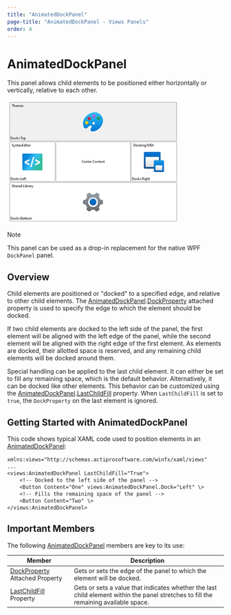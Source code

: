 ```yaml
---
title: "AnimatedDockPanel"
page-title: "AnimatedDockPanel - Views Panels"
order: 4
---
```

# AnimatedDockPanel

This panel allows child elements to be positioned either horizontally or vertically, relative to each other.

![Screenshot](../images/animateddockpanel.png)

> [!NOTE]
> This panel can be used as a drop-in replacement for the native WPF `DockPanel` panel.

## Overview

Child elements are positioned or "docked" to a specified edge, and relative to other child elements.  The [AnimatedDockPanel](xref:@ActiproUIRoot.Controls.Views.AnimatedDockPanel).[DockProperty](xref:@ActiproUIRoot.Controls.Views.AnimatedDockPanel.DockProperty) attached property is used to specify the edge to which the element should be docked.

If two child elements are docked to the left side of the panel, the first element will be aligned with the left edge of the panel, while the second element will be aligned with the right edge of the first element.  As elements are docked, their allotted space is reserved, and any remaining child elements will be docked around them.

Special handling can be applied to the last child element. It can either be set to fill any remaining space, which is the default behavior.  Alternatively, it can be docked like other elements. This behavior can be customized using the [AnimatedDockPanel](xref:@ActiproUIRoot.Controls.Views.AnimatedDockPanel).[LastChildFill](xref:@ActiproUIRoot.Controls.Views.AnimatedDockPanel.LastChildFill) property.  When `LastChildFill` is set to `true`, the `DockProperty` on the last element is ignored.

## Getting Started with AnimatedDockPanel

This code shows typical XAML code used to position elements in an [AnimatedDockPanel](xref:@ActiproUIRoot.Controls.Views.AnimatedDockPanel):

```xaml
xmlns:views="http://schemas.actiprosoftware.com/winfx/xaml/views"
...
<views:AnimatedDockPanel LastChildFill="True">
	<!-- Docked to the left side of the panel -->
	<Button Content="One" views:AnimatedDockPanel.Dock="Left" \>
	<!-- Fills the remaining space of the panel -->
	<Button Content="Two" \>
</views:AnimatedDockPanel>
```

## Important Members

The following [AnimatedDockPanel](xref:@ActiproUIRoot.Controls.Views.AnimatedDockPanel) members are key to its use:

| Member | Description |
|-----|-----|
| [DockProperty](xref:@ActiproUIRoot.Controls.Views.AnimatedDockPanel.DockProperty) Attached Property | Gets or sets the edge of the panel to which the element will be docked. |
| [LastChildFill](xref:@ActiproUIRoot.Controls.Views.AnimatedDockPanel.LastChildFill) Property | Gets or sets a value that indicates whether the last child element within the panel stretches to fill the remaining available space. |
